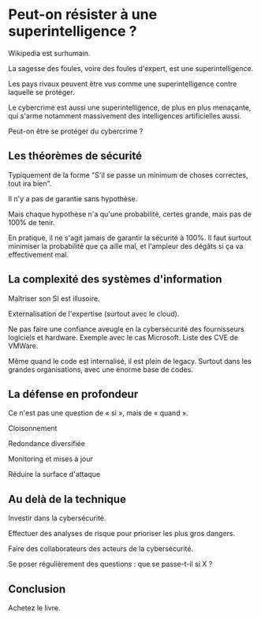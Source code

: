 # Peut-on résister à une superintelligence ?

Wikipedia est surhumain.

La sagesse des foules, voire des foules d'expert, est une superintelligence.

Les pays rivaux peuvent être vus comme une superintelligence contre laquelle se protéger.

Le cybercrime est aussi une superintelligence, de plus en plus menaçante,
qui s'arme notamment massivement des intelligences artificielles aussi.

Peut-on être se protéger du cybercrime ?


## Les théorèmes de sécurité

Typiquement de la forme "S'il se passe un minimum de choses correctes, tout ira bien".

Il n'y a pas de garantie sans hypothèse.

Mais chaque hypothèse n'a qu'une probabilité, certes grande, mais pas de 100% de tenir.

En pratique, il ne s'agit jamais de garantir la sécurité à 100%.
Il faut surtout minimiser la probabilité que ça aille mal,
et l'ampleur des dégâts si ça va effectivement mal.


## La complexité des systèmes d'information

Maîtriser son SI est illusoire.

Externalisation de l'expertise (surtout avec le cloud).

Ne pas faire une confiance aveugle en la cybersécurité des fournisseurs logiciels et hardware.
Exemple avec le cas Microsoft. Liste des CVE de VMWare.

Même quand le code est internalisé, il est plein de legacy.
Surtout dans les grandes organisations, avec une énorme base de codes.


## La défense en profondeur

Ce n'est pas une question de « si », mais de « quand ».

Cloisonnement

Redondance diversifiée

Monitoring et mises à jour

Réduire la surface d'attaque


## Au delà de la technique

Investir dans la cybersécurité.

Effectuer des analyses de risque pour prioriser les plus gros dangers.

Faire des collaborateurs des acteurs de la cybersécurité.

Se poser régulièrement des questions : que se passe-t-il si X ?


## Conclusion

Achetez le livre.
